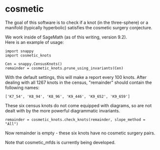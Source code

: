 # cosmetic

The goal of this software is to check if a knot (in the three-sphere) or a manifold
(typically hyperbolic) satisfies the cosmetic surgery conjecture.

We work inside of SageMath (as of this writing, version 9.2).  
Here is an example of usage: 

```
import snappy
import cosmetic_knots

Cen = snappy.CensusKnots()
remainder = cosmetic_knots.prune_using_invariants(Cen)
```

With the default settings, this	will make a report every 100 knots.
After dealing with all 1267 knots in the	census,	"remainder" should
contain the following names:

```
['K7_54', 'K8_94', 'K8_96', 'K9_446', 'K9_652', 'K9_659']
```

These six census knots do not come equipped	with diagrams, so are not
dealt with by the more powerful	diagrammatic invariants.

```
remainder = cosmetic_knots.check_knots(remainder, slope_method = "All")
```

Now remainder is empty - these six knots have no cosmetic surgery pairs.

Note that cosmetic_mfds is currently being developed.

